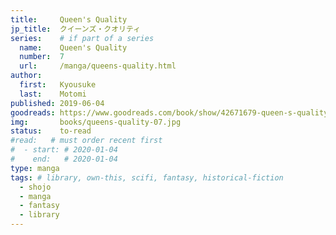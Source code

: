 ```yaml
---
title:     Queen's Quality
jp_title:  クイーンズ・クオリティ
series:    # if part of a series
  name:    Queen's Quality
  number:  7
  url:     /manga/queens-quality.html
author: 
  first:   Kyousuke 
  last:    Motomi
published: 2019-06-04
goodreads: https://www.goodreads.com/book/show/42671679-queen-s-quality-vol-7
img:       books/queens-quality-07.jpg
status:    to-read
#read:   # must order recent first
#  - start: # 2020-01-04 
#    end:   # 2020-01-04
type: manga
tags: # library, own-this, scifi, fantasy, historical-fiction
  - shojo
  - manga
  - fantasy
  - library
---
```



